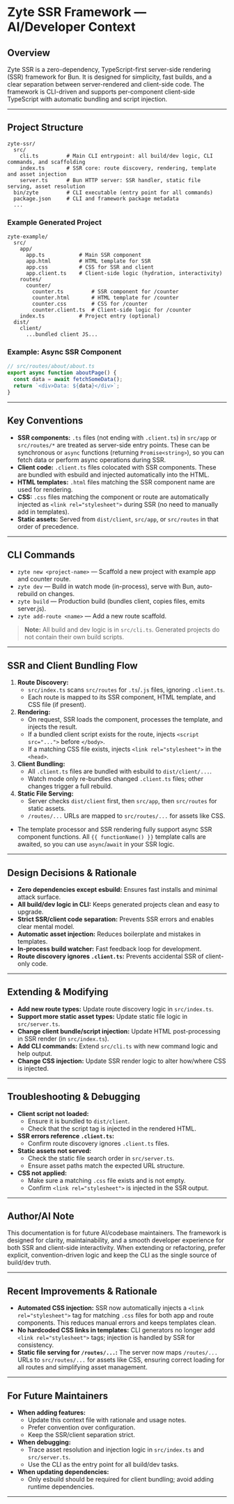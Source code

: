 # Zyte SSR Framework — AI/Developer Context

## Overview
Zyte SSR is a zero-dependency, TypeScript-first server-side rendering (SSR) framework for Bun. It is designed for simplicity, fast builds, and a clear separation between server-rendered and client-side code. The framework is CLI-driven and supports per-component client-side TypeScript with automatic bundling and script injection.

---

## Project Structure
```
zyte-ssr/
  src/
    cli.ts         # Main CLI entrypoint: all build/dev logic, CLI commands, and scaffolding
    index.ts       # SSR core: route discovery, rendering, template and asset injection
    server.ts      # Bun HTTP server: SSR handler, static file serving, asset resolution
  bin/zyte         # CLI executable (entry point for all commands)
  package.json     # CLI and framework package metadata
  ...
```

### Example Generated Project
```
zyte-example/
  src/
    app/
      app.ts           # Main SSR component
      app.html         # HTML template for SSR
      app.css          # CSS for SSR and client
      app.client.ts    # Client-side logic (hydration, interactivity)
    routes/
      counter/
        counter.ts         # SSR component for /counter
        counter.html       # HTML template for /counter
        counter.css        # CSS for /counter
        counter.client.ts  # Client-side logic for /counter
    index.ts           # Project entry (optional)
  dist/
    client/
      ...bundled client JS...
```

### Example: Async SSR Component
```ts
// src/routes/about/about.ts
export async function aboutPage() {
  const data = await fetchSomeData();
  return `<div>Data: ${data}</div>`;
}
```

---

## Key Conventions
- **SSR components:** `.ts` files (not ending with `.client.ts`) in `src/app` or `src/routes/*` are treated as server-side entry points. These can be synchronous or `async` functions (returning `Promise<string>`), so you can fetch data or perform async operations during SSR.
- **Client code:** `.client.ts` files colocated with SSR components. These are bundled with esbuild and injected automatically into the HTML.
- **HTML templates:** `.html` files matching the SSR component name are used for rendering.
- **CSS:** `.css` files matching the component or route are automatically injected as `<link rel="stylesheet">` during SSR (no need to manually add in templates).
- **Static assets:** Served from `dist/client`, `src/app`, or `src/routes` in that order of precedence.

---

## CLI Commands
- `zyte new <project-name>` — Scaffold a new project with example app and counter route.
- `zyte dev` — Build in watch mode (in-process), serve with Bun, auto-rebuild on changes.
- `zyte build` — Production build (bundles client, copies files, emits server.js).
- `zyte add-route <name>` — Add a new route scaffold.

> **Note:** All build and dev logic is in `src/cli.ts`. Generated projects do not contain their own build scripts.

---

## SSR and Client Bundling Flow
1. **Route Discovery:**
   - `src/index.ts` scans `src/routes` for `.ts`/`.js` files, ignoring `.client.ts`.
   - Each route is mapped to its SSR component, HTML template, and CSS file (if present).
2. **Rendering:**
   - On request, SSR loads the component, processes the template, and injects the result.
   - If a bundled client script exists for the route, injects `<script src="...">` before `</body>`.
   - If a matching CSS file exists, injects `<link rel="stylesheet">` in the `<head>`.
3. **Client Bundling:**
   - All `.client.ts` files are bundled with esbuild to `dist/client/...`.
   - Watch mode only re-bundles changed `.client.ts` files; other changes trigger a full rebuild.
4. **Static File Serving:**
   - Server checks `dist/client` first, then `src/app`, then `src/routes` for static assets.
   - `/routes/...` URLs are mapped to `src/routes/...` for assets like CSS.

* The template processor and SSR rendering fully support async SSR component functions. All `{{ functionName() }}` template calls are awaited, so you can use `async`/`await` in your SSR logic.

---

## Design Decisions & Rationale
- **Zero dependencies except esbuild:** Ensures fast installs and minimal attack surface.
- **All build/dev logic in CLI:** Keeps generated projects clean and easy to upgrade.
- **Strict SSR/client code separation:** Prevents SSR errors and enables clear mental model.
- **Automatic asset injection:** Reduces boilerplate and mistakes in templates.
- **In-process build watcher:** Fast feedback loop for development.
- **Route discovery ignores `.client.ts`:** Prevents accidental SSR of client-only code.

---

## Extending & Modifying
- **Add new route types:** Update route discovery logic in `src/index.ts`.
- **Support more static asset types:** Update static file logic in `src/server.ts`.
- **Change client bundle/script injection:** Update HTML post-processing in SSR render (in `src/index.ts`).
- **Add CLI commands:** Extend `src/cli.ts` with new command logic and help output.
- **Change CSS injection:** Update SSR render logic to alter how/where CSS is injected.

---

## Troubleshooting & Debugging
- **Client script not loaded:**
  - Ensure it is bundled to `dist/client`.
  - Check that the script tag is injected in the rendered HTML.
- **SSR errors reference `.client.ts`:**
  - Confirm route discovery ignores `.client.ts` files.
- **Static assets not served:**
  - Check the static file search order in `src/server.ts`.
  - Ensure asset paths match the expected URL structure.
- **CSS not applied:**
  - Make sure a matching `.css` file exists and is not empty.
  - Confirm `<link rel="stylesheet">` is injected in the SSR output.

---

## Author/AI Note
This documentation is for future AI/codebase maintainers. The framework is designed for clarity, maintainability, and a smooth developer experience for both SSR and client-side interactivity. When extending or refactoring, prefer explicit, convention-driven logic and keep the CLI as the single source of build/dev truth.

---

## Recent Improvements & Rationale
- **Automated CSS injection:** SSR now automatically injects a `<link rel="stylesheet">` tag for matching `.css` files for both app and route components. This reduces manual errors and keeps templates clean.
- **No hardcoded CSS links in templates:** CLI generators no longer add `<link rel="stylesheet">` tags; injection is handled by SSR for consistency.
- **Static file serving for `/routes/...`:** The server now maps `/routes/...` URLs to `src/routes/...` for assets like CSS, ensuring correct loading for all routes and simplifying asset management.

---

## For Future Maintainers
- **When adding features:**
  - Update this context file with rationale and usage notes.
  - Prefer convention over configuration.
  - Keep the SSR/client separation strict.
- **When debugging:**
  - Trace asset resolution and injection logic in `src/index.ts` and `src/server.ts`.
  - Use the CLI as the entry point for all build/dev tasks.
- **When updating dependencies:**
  - Only esbuild should be required for client bundling; avoid adding runtime dependencies.

--- 